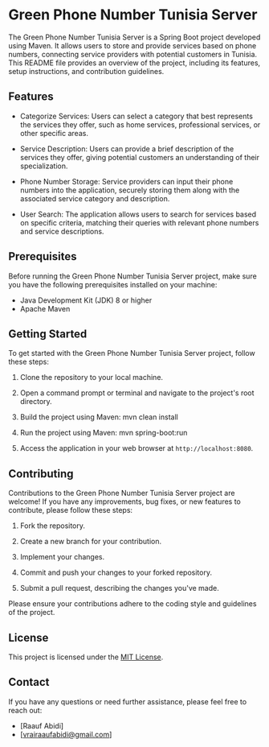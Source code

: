 # Green Phone Number Tunisia Server

The Green Phone Number Tunisia Server is a Spring Boot project developed using Maven. It allows users to store and provide services based on phone numbers, connecting service providers with potential customers in Tunisia. This README file provides an overview of the project, including its features, setup instructions, and contribution guidelines.

## Features

- Categorize Services: Users can select a category that best represents the services they offer, such as home services, professional services, or other specific areas.

- Service Description: Users can provide a brief description of the services they offer, giving potential customers an understanding of their specialization.

- Phone Number Storage: Service providers can input their phone numbers into the application, securely storing them along with the associated service category and description.

- User Search: The application allows users to search for services based on specific criteria, matching their queries with relevant phone numbers and service descriptions.

## Prerequisites

Before running the Green Phone Number Tunisia Server project, make sure you have the following prerequisites installed on your machine:

- Java Development Kit (JDK) 8 or higher
- Apache Maven

## Getting Started

To get started with the Green Phone Number Tunisia Server project, follow these steps:

1. Clone the repository to your local machine.

2. Open a command prompt or terminal and navigate to the project's root directory.

3. Build the project using Maven:
mvn clean install

4. Run the project using Maven:
mvn spring-boot:run


5. Access the application in your web browser at `http://localhost:8080`.

## Contributing

Contributions to the Green Phone Number Tunisia Server project are welcome! If you have any improvements, bug fixes, or new features to contribute, please follow these steps:

1. Fork the repository.

2. Create a new branch for your contribution.

3. Implement your changes.

4. Commit and push your changes to your forked repository.

5. Submit a pull request, describing the changes you've made.

Please ensure your contributions adhere to the coding style and guidelines of the project.

## License

This project is licensed under the [MIT License](LICENSE).

## Contact

If you have any questions or need further assistance, please feel free to reach out:

- [Raauf Abidi]
- [vrairaaufabidi@gmail.com]
